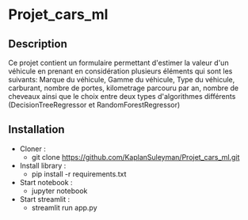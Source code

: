 # Projet_cars_ml 

## Description

Ce projet contient un formulaire permettant d'estimer la valeur d'un véhicule en prenant en considération plusieurs éléments qui sont les suivants: Marque du véhicule, Gamme du véhicule, Type du véhicule, carburant, nombre de portes, kilometrage parcouru par an, nombre de cheveaux ainsi que le choix entre deux types d'algorithmes différents (DecisionTreeRegressor et RandomForestRegressor)

## Installation

* Cloner :
  * git clone https://github.com/KaplanSuleyman/Projet_cars_ml.git
* Install library :
  * pip install -r requirements.txt
* Start notebook :
  * jupyter notebook
* Start streamlit :
  * streamlit run app.py